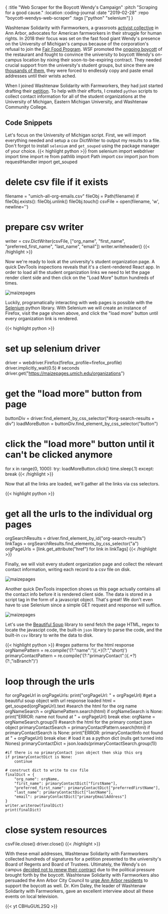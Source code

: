 {
:title "Web Scraper for the Boycott Wendy's Campaign"
:pitch "Scraping for a good cause."
:location :coding-journal
:date "2019-02-28"
:repo "boycott-wendys-web-scraper"
:tags ["python" "selenium"]
}

Washtenaw Solidarity with Farmworkers, a grassroots [activist collective](https://www.facebook.com/washsolidaritywfarmworkers/) in Ann Arbor, advocates for American farmworkers in their struggle for human rights. In 2018 their focus was set on the fast food giant Wendy's presence on the University of Michigan's campus because of the corporation's refusal to join the [Fair Food Program](https://www.fairfoodprogram.org). WSF promoted the [ongoing boycott](https://www.boycott-wendys.org) of the restaurant and fought to convince the university to boycott Wendy's on-campus location by nixing their soon-to-be-expiring contract. They needed crucial support from the university's student groups, but since there are [thousands of them](https://maizepages.umich.edu/organizations), they were forced to endlessly copy and paste email addresses until their wrists ached.

When I joined Washtenaw Solidarity with Farmworkers, they had just started drafting their [petition](https://docs.google.com/forms/d/e/1FAIpQLSfdaenm6AwR6zV9haAVpCUXVaZD3AmsI-bCuii6IfBSkibY9w/viewform). To help with their efforts, I created `python` scripts to collect contact information for all of the student organizations at the University of Michigan, Eastern Michigan University, and Washtenaw Community College.

## Code Snippets

Let's focus on the University of Michigan script. First, we will import everything needed and setup a csv DictWriter to output my results to a file. Don't forgot to install `selenium` and `get_souped` using the package manager of your choice.
{{< highlight python >}}
from selenium import webdriver
import time
import re
from pathlib import Path
import csv
import json
from requestHandler import get_souped

# delete csv file if it exists
filename = "umich-all-org-emails.csv"
fileObj = Path(filename)
if fileObj.exists():
    fileObj.unlink()
    fileObj.touch()
csvFile = open(filename, 'w', newline='')

# prepare csv writer
writer = csv.DictWriter(csvFile, ["org_name", "first_name", "preferred_first_name", "last_name", "email"])
writer.writeheader()
{{< /highlight >}}

Now we're ready to look at the university's student organization page. A quick DevTools inspections reveals that it's a client-rendered React app. In order to load all the student organization links we need to let the page render client side and then click on the "Load More" button hundreds of times.

![maizepages](/img/maizepages.png)

Luckily, programatically interacting with web pages is possible with the [Selenium](https://docs.seleniumhq.org) python library. With Selenium we will create an instance of Firefox, visit the page shown above, and click the "load more" button until every organization link is rendered.

{{< highlight python >}}
# set up selenium driver
driver = webdriver.Firefox(firefox_profile=firefox_profile)
driver.implicitly_wait(0.5) # seconds
driver.get("https://maizepages.umich.edu/organizations")

# get the "load more" button from page
buttonDiv = driver.find_element_by_css_selector("#org-search-results + div")
loadMoreButton = buttonDiv.find_element_by_css_selector("button")

# click the "load more" button until it can't be clicked anymore
for x in range(0, 1000):
    try:
        loadMoreButton.click()
        time.sleep(.1)
    except:
        break
{{< /highlight >}}

Now that all the links are loaded, we'll gather all the links via css selectors.

{{< highlight python >}}
# get all the urls to the individual org pages
orgSearchResults = driver.find_element_by_id("org-search-results")
linkTags = orgSearchResults.find_elements_by_css_selector("a")
orgPageUrls = [link.get_attribute("href") for link in linkTags]
{{< /highlight >}}

Finally, we will visit every student organization page and collect the relevant contact information, writing each record to a csv file on disk.

![maizepages](/img/maizepages2.png)

Another quick DevTools inspection shows us this page actually contains all the contact info before it is rendered client side. The data is stored in a script tag in the form of a javascript object. That's great! We don't even have to use Selenium since a simple GET request and response will suffice.

![maizepages](/img/maizepages3.png)

Let's use the [Beautiful Soup](https://www.crummy.com/software/BeautifulSoup/) library to send fetch the page HTML, regex to locate the javascipt code, the built-in `json` library to parse the code, and the built-in `csv` library to write the data to disk.

{{< highlight python >}}
#regex patterns for the html response
orgNamePattern = re.compile('(?:"name":")(.+)(?:","short)')
primaryContactPattern = re.compile('(?:"primaryContact":)(.+?)(?:,"isBranch")')

# loop through the urls
for orgPageUrl in orgPageUrls:
    print("orgPageUrl: " + orgPageUrl)
    #get a beautiful soup object with url response loaded
    html = get_souped(orgPageUrl).text
    #search the html for the org name
    orgNameSearch = orgNamePattern.search(html)
    if orgNameSearch is None:
        print("ERROR: name not found at " + orgPageUrl)
        break
    else:
        orgName = orgNameSearch.group(1)
    #search the html for the primary contact json object
    primaryContactSearch = primaryContactPattern.search(html)
    if primaryContactSearch is None:
        print("ERROR: primaryContactInfo not found at " + orgPageUrl)
        break
    else:
        # load it as a python dict (nulls get turned into Nones)
        primaryContactDict = json.loads(primaryContactSearch.group(1))

    #if there is no primaryContact json object then skip this org
    if primaryContactDict is None:
        continue

    # construct dict to write to csv file
    finalDict = {
        "org_name": orgName,
        "first_name": primaryContactDict["firstName"],
        "preferred_first_name": primaryContactDict["preferredFirstName"],
        "last_name": primaryContactDict["lastName"],
        "email": primaryContactDict["primaryEmailAddress"]
    }
    writer.writerow(finalDict)
    print(finalDict)

# close system resources
csvFile.close()
driver.close()
{{< /highlight >}}

With these email addresses, Washtenaw Solidarity with Farmworkers collected hundreds of signatures for a petition presented to the university's Board of Regents and Board of Trustees. Ultimately, the Wendy's on campus [decided not to renew their contract](https://www.metrotimes.com/table-and-bar/archives/2019/02/18/university-of-michigan-cuts-ties-with-wendys-restaurant) due to the political pressure brought forth by the boycott. Washtenaw Solidarity with Farmworkers also persuaded the Ann Arbor City Council to [urge Ann Arbor residents](https://www.wxyz.com/ann-arbor-city-council-urges-boycott-of-wendys-hamburgers-over-fair-food-program) to support the boycott as well. Dr. Kim Daley, the leader of Washtenaw Solidarity with Farmworkers, gave an excellent interview about all these events on local television.

{{< yt CBHuGUtL2SQ >}}
